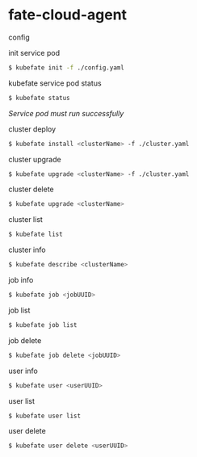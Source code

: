 # fate-cloud-agent

config


init service pod
```bash
$ kubefate init -f ./config.yaml
```
kubefate service pod status 
```bash
$ kubefate status
```

*Service pod must run successfully*

cluster deploy
```bash
$ kubefate install <clusterName> -f ./cluster.yaml
```

cluster upgrade 
```bash
$ kubefate upgrade <clusterName> -f ./cluster.yaml
```

cluster delete 
```bash
$ kubefate upgrade <clusterName>
```

cluster list 
```bash
$ kubefate list
```

cluster info 
```bash
$ kubefate describe <clusterName>
```

job info
```bash
$ kubefate job <jobUUID>
```

job list
```bash
$ kubefate job list
```

job delete
```bash
$ kubefate job delete <jobUUID>
```

user info
```bash
$ kubefate user <userUUID>
```

user list
```bash
$ kubefate user list
```

user delete
```bash
$ kubefate user delete <userUUID>
```